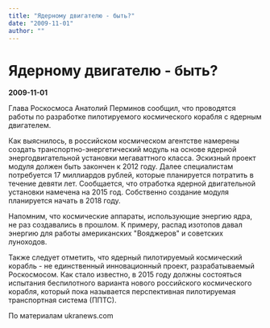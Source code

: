 ```yaml
---
title: "Ядерному двигателю - быть?"
date: "2009-11-01"
author: ""
---
```


# Ядерному двигателю - быть?

**2009-11-01** 

Глава Роскосмоса Анатолий Перминов сообщил, что проводятся работы по разработке пилотируемого космического корабля с ядерным двигателем.

Как выяснилось, в российском космическом агентстве намерены создать транспортно-энергетический модуль на основе ядерной энергодвигательной установки мегаваттного класса. Эскизный проект модуля должен быть закончен к 2012 году. Далее специалистам потребуется 17 миллиардов рублей, которые планируется потратить в течение девяти лет. Сообщается, что отработка ядерной двигательной установки намечена на 2015 год. Собственно создание модуля планируется начать в 2018 году.

Напомним, что космические аппараты, использующие энергию ядра, не раз создавались в прошлом. К примеру, распад изотопов давал энергию для работы американских "Вояджеров" и советских луноходов.

Также следует отметить, что ядерный пилотируемый космический корабль - не единственный инновационный проект, разрабатываемый Роскосмосом. Как стало известно, в 2015 году должны состояться испытания беспилотного варианта нового российского космического корабля, который пока называется перспективная пилотируемая транспортная система (ППТС).

По материалам ukranews.com